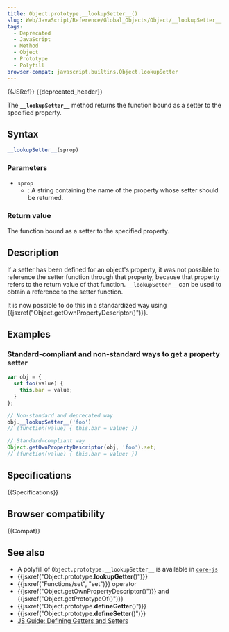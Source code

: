 ```yaml
---
title: Object.prototype.__lookupSetter__()
slug: Web/JavaScript/Reference/Global_Objects/Object/__lookupSetter__
tags:
  - Deprecated
  - JavaScript
  - Method
  - Object
  - Prototype
  - Polyfill
browser-compat: javascript.builtins.Object.lookupSetter
---
```

{{JSRef}} {{deprecated_header}}

The **`__lookupSetter__`** method returns the function bound as a setter to the
specified property.

## Syntax

```js
__lookupSetter__(sprop)
```

### Parameters

*   `sprop`
    *   : A string containing the name of the property whose setter should be
        returned.

### Return value

The function bound as a setter to the specified property.

## Description

If a setter has been defined for an object's property, it was not possible to
reference the setter function through that property, because that property
refers to the return value of that function. `__lookupSetter__` can be used to
obtain a reference to the setter function.

It is now possible to do this in a standardized way using
{{jsxref("Object.getOwnPropertyDescriptor()")}}.

## Examples

### Standard-compliant and non-standard ways to get a property setter

```js
var obj = {
  set foo(value) {
    this.bar = value;
  }
};

// Non-standard and deprecated way
obj.__lookupSetter__('foo')
// (function(value) { this.bar = value; })

// Standard-compliant way
Object.getOwnPropertyDescriptor(obj, 'foo').set;
// (function(value) { this.bar = value; })
```

## Specifications

{{Specifications}}

## Browser compatibility

{{Compat}}

## See also

*   A polyfill of `Object.prototype.__lookupSetter__` is available in
    [`core-js`](https://github.com/zloirock/core-js#ecmascript-object)
*   {{jsxref("Object.prototype.__lookupGetter__()")}}
*   {{jsxref("Functions/set", "set")}} operator
*   {{jsxref("Object.getOwnPropertyDescriptor()")}} and
    {{jsxref("Object.getPrototypeOf()")}}
*   {{jsxref("Object.prototype.__defineGetter__()")}}
*   {{jsxref("Object.prototype.__defineSetter__()")}}
*   [JS Guide: Defining Getters and Setters](/en-US/docs/Web/JavaScript/Guide/Working_with_Objects#defining_getters_and_setters)
